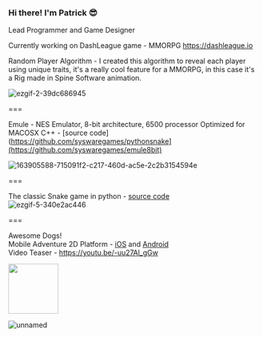 ### Hi there! I'm Patrick 😎

Lead Programmer and Game Designer

Currently working on DashLeague game - MMORPG
https://dashleague.io

Random Player Algorithm - I created this algorithm to reveal each player using unique traits, it's a really cool feature for a MMORPG, in this case it's  a Rig made in Spine Software animation.  

![ezgif-2-39dc686945](https://user-images.githubusercontent.com/35966031/214795313-5bfa0406-0705-4d26-9881-8c93a70818c3.gif)


===

Emule - NES Emulator, 8-bit architecture, 6500 processor Optimized for MACOSX
C++ - [source code](https://github.com/syswaregames/pythonsnake](https://github.com/syswaregames/emule8bit)  

![163905588-715091f2-c217-460d-ac5e-2c2b3154594e](https://user-images.githubusercontent.com/35966031/215884578-e272d7c5-c615-4862-9d5d-9ee14a345f17.png)




===

The classic Snake game in python - [source code](https://github.com/syswaregames/pythonsnake)  
![ezgif-5-340e2ac446](https://user-images.githubusercontent.com/35966031/214797292-3227ea6c-a67d-4e8d-a3e1-7846bda8f4d4.gif)


===

Awesome Dogs!  
Mobile Adventure 2D Platform - [iOS](https://apps.apple.com/sa/app/awesome-dogs/id1450557857) and [Android](https://play.google.com/store/apps/details?id=syswaregames.com.awesomedogs&hl=en_CA&gl=US&pli=1)  
Video Teaser - https://youtu.be/-uu27Al_gGw  

<img src="https://user-images.githubusercontent.com/35966031/214991951-1660fedf-39e2-4874-aa5e-dc5d0c224d31.png" width="100" height="100">

![unnamed](https://user-images.githubusercontent.com/35966031/214992545-a53b5d25-c30c-42b6-bb44-aee323d14071.jpg)  



